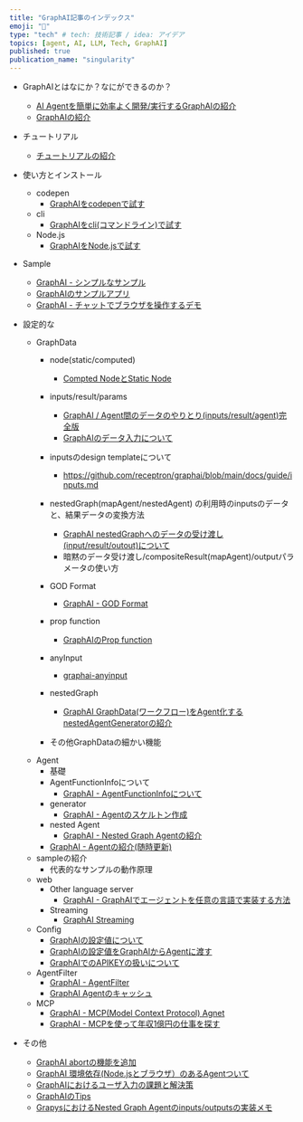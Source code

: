 ```yaml
---
title: "GraphAI記事のインデックス"
emoji: "🤖"
type: "tech" # tech: 技術記事 / idea: アイデア
topics: [agent, AI, LLM, Tech, GraphAI]
published: true
publication_name: "singularity"
---
```


- GraphAIとはなにか？なにができるのか？
  - [AI Agentを簡単に効率よく開発/実行するGraphAIの紹介](https://zenn.dev/singularity/articles/graphai-tutorial_1)
  - [GraphAIの紹介](https://zenn.dev/singularity/articles/graphai-about)
- チュートリアル
  - [チュートリアルの紹介](https://github.com/receptron/graphai/blob/main/docs/ja/guide/tutorial.md)
    
- 使い方とインストール
  - codepen
    - [GraphAIをcodepenで試す](https://zenn.dev/singularity/articles/graphai-code-pen)
  - cli
    - [GraphAIをcli(コマンドライン)で試す](https://zenn.dev/singularity/articles/graphai-run-cli)
  - Node.js
    - [GraphAIをNode.jsで試す](https://zenn.dev/singularity/articles/graphai-run-node)
- Sample
  - [GraphAI - シンプルなサンプル](https://zenn.dev/singularity/articles/graphai-sample-simple-graph)
  - [GraphAIのサンプルアプリ](https://zenn.dev/singularity/articles/graphai-samples)
  - [GraphAI - チャットでブラウザを操作するデモ](https://zenn.dev/singularity/articles/graphai-tools)
- 設定的な
  - GraphData
    - node(static/computed)
      - [Compted NodeとStatic Node](https://zenn.dev/singularity/articles/graphai-nodes)
    - inputs/result/params
      - [GraphAI / Agent間のデータのやりとり(inputs/result/agent)完全版](https://zenn.dev/singularity/articles/graphai-data)
      - [GraphAIのデータ入力について](https://zenn.dev/singularity/articles/graphai-inputs)
    - inputsのdesign templateについて
      - https://github.com/receptron/graphai/blob/main/docs/guide/inputs.md
    - nestedGraph(mapAgent/nestedAgent) の利用時のinputsのデータと、結果データの変換方法
      - [GraphAI nestedGraphへのデータの受け渡し(input/result/outout)について](https://zenn.dev/singularity/articles/graphai-nested-input-output)
      - 暗黙のデータ受け渡し/compositeResult(mapAgent)/outputパラメータの使い方
    - GOD Format
      - [GraphAI - GOD Format](https://zenn.dev/singularity/articles/graphai-god-format)
    - prop function
      - [GraphAIのProp function](https://zenn.dev/singularity/articles/graphai-prop-function)
    - anyInput
      - [graphai-anyinput](https://zenn.dev/singularity/articles/graphai-anyinput)
    - nestedGraph
      - [GraphAI GraphData(ワークフロー)をAgent化するnestedAgentGeneratorの紹介](https://zenn.dev/singularity/articles/graphai-nested-agent-generator)

    - その他GraphDataの細かい機能
  - Agent
    - 基礎
    - AgentFunctionInfoについて
      - [GraphAI - AgentFunctionInfoについて](https://zenn.dev/singularity/articles/graphai-agent-function-info)
    - generator
      - [GraphAI - Agentのスケルトン作成](https://zenn.dev/singularity/articles/graphai-create-graphai-agent)
    - nested Agent
      - [GraphAI - Nested Graph Agentの紹介](https://zenn.dev/singularity/articles/graphai-agents)
    - [GraphAI - Agentの紹介(随時更新)](https://zenn.dev/singularity/articles/graphai-agents-list)
  - sampleの紹介
    - 代表的なサンプルの動作原理
  - web
    - Other language server
      - [GraphAI - GraphAIでエージェントを任意の言語で実装する方法](https://zenn.dev/singularity/articles/graphai-python-server)
    - Streaming
      - [GraphAI Streaming](https://zenn.dev/singularity/articles/graphai-streaming)
  - Config
    - [GraphAIの設定値について](https://zenn.dev/singularity/articles/graphai-settings)
    - [GraphAIの設定値をGraphAIからAgentに渡す](https://zenn.dev/singularity/articles/graphai-config)
    - [GraphAIでのAPIKEYの扱いについて](https://zenn.dev/singularity/articles/graphai-apikey)
  - AgentFilter
    - [GraphAI - AgentFilter](https://zenn.dev/singularity/articles/graphai-agent-filter)
    - [GraphAI Agentのキャッシュ](https://zenn.dev/singularity/articles/graphai-cache)
  - MCP
    - [GraphAI - MCP(Model Context Protocol) Agnet](https://zenn.dev/singularity/articles/graphai-mcp-agent)
    - [GraphAI - MCPを使って年収1億円の仕事を探す](https://zenn.dev/singularity/articles/graphai-lapras)
- その他
  - [GraphAI abortの機能を追加](https://zenn.dev/singularity/articles/graphai-abort)
  - [GraphAI 環境依存(Node.jsとブラウザ）のあるAgentついて](https://zenn.dev/singularity/articles/graphai-node-browser)
  - [GraphAIにおけるユーザ入力の課題と解決策](https://zenn.dev/singularity/articles/graphai-user-input)
  - [GraphAIのTips](https://zenn.dev/singularity/articles/graphai-tips)
  - [GrapysにおけるNested Graph Agentのinputs/outputsの実装メモ](https://zenn.dev/singularity/articles/graphai-nested-agent-gui)  



